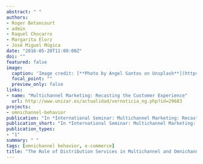 ```yaml
---
abstract: " "
authors:
- Roger Betancourt
- admin
- Raquel Chocarro
- Margarita Elorz
- José Miguel Múgica
date: "2016-05-20T11:00:00Z"
doi: ""
featured: false
image:
  caption: 'Image credit: [**Photo by Angel Santos on Unsplash**](https://unsplash.com/photos/qMzFphhSGOc)'
  focal_point: ""
  preview_only: false
links:
- name: "Multichannel Marketing: Recasting the Customer Experience"
  url: http://www.unizar.es/actualidad/vernoticia_ng.php?id=29683
projects:
- omnichannel-behavior
publication: "In *International Seminar: Multichannel Marketing: Recasting the Customer Experience*"
publication_short: "In *International Seminar: Multichannel Marketing: Recasting the Customer Experience*"
publication_types:
- "1"
summary: " "
tags: [omnichannel behavior, e-commerce]
title: "The Role of Distribution Services in Multichannel and Omnichannel Behavior"
---
```




